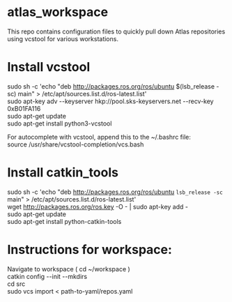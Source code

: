 # atlas_workspace
This repo contains configuration files to quickly pull down Atlas repositories using vcstool for various workstations.  

# Install vcstool  

sudo sh -c 'echo "deb http://packages.ros.org/ros/ubuntu $(lsb_release -sc) main" > /etc/apt/sources.list.d/ros-latest.list'  
sudo apt-key adv --keyserver hkp://pool.sks-keyservers.net --recv-key 0xB01FA116  
sudo apt-get update  
sudo apt-get install python3-vcstool  

For autocomplete with vcstool, append this to the ~/.bashrc file:  
source /usr/share/vcstool-completion/vcs.bash  

# Install catkin_tools  
  
sudo sh -c 'echo "deb http://packages.ros.org/ros/ubuntu `lsb_release -sc` main" > /etc/apt/sources.list.d/ros-latest.list'  
wget http://packages.ros.org/ros.key -O - | sudo apt-key add -  
sudo apt-get update  
sudo apt-get install python-catkin-tools  

# Instructions for workspace:  

Navigate to workspace ( cd ~/workspace )  
catkin config --init --mkdirs  
cd src  
sudo vcs import < path-to-yaml/repos.yaml  

